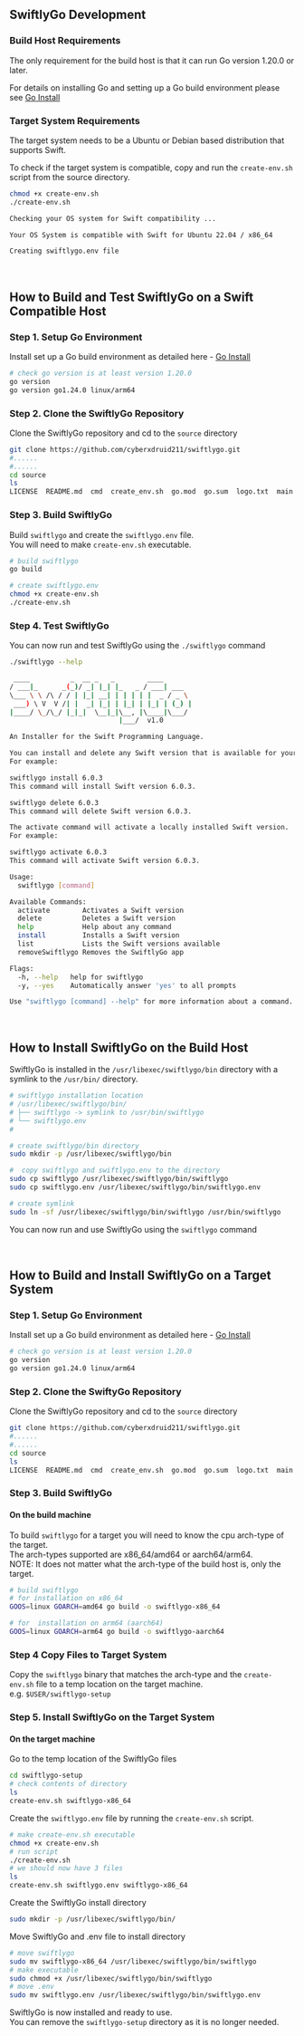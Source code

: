 ## SwiftlyGo Development

### Build Host Requirements
The only requirement for the build host is that it can run Go version 1.20.0 or later.

For details on installing Go and setting up a Go build environment please see [Go Install](https://go.dev/doc/install)

### Target System Requirements 
The target system needs to be a Ubuntu or Debian based distribution that supports Swift.

To check if the target system is compatible, copy and run the `create-env.sh` script from the source directory.
```bash
chmod +x create-env.sh
./create-env.sh

Checking your OS system for Swift compatibility ...

Your OS System is compatible with Swift for Ubuntu 22.04 / x86_64

Creating swiftlygo.env file
```

</br>

## How to Build and Test SwiftlyGo on a Swift Compatible Host

### Step 1. Setup Go Environment
Install set up a Go build environment as detailed here - [Go Install](https://go.dev/doc/install)

```bash
# check go version is at least version 1.20.0
go version
go version go1.24.0 linux/arm64
```

### Step 2. Clone the SwiftlyGo Repository
Clone the SwiftlyGo repository and cd to the `source` directory

```bash
git clone https://github.com/cyberxdruid211/swiftlygo.git
#......
#......
cd source
ls
LICENSE  README.md  cmd  create_env.sh  go.mod  go.sum  logo.txt  main.go  swiftlygo
```

### Step 3. Build SwiftlyGo
Build `swiftlygo` and create the `swiftlygo.env` file.  
You will need to make `create-env.sh` executable.
```bash
# build swiftlygo
go build

# create swiftlygo.env
chmod +x create-env.sh
./create-env.sh
```

### Step 4. Test SwiftlyGo
You can now run and test SwiftlyGo using the `./swiftlygo` command
```bash
./swiftlygo --help

 ____          _  __ _   _        ____       
/ ___|_      _(_)/ _| |_| |_   _ / ___| ___  
\___ \ \ /\ / / | |_| __| | | | | |  _ / _ \ 
 ___) \ V  V /| |  _| |_| | |_| | |_| | (_) |
|____/ \_/\_/ |_|_|  \__|_|\__, |\____|\___/ 
                           |___/  v1.0      

An Installer for the Swift Programming Language.

You can install and delete any Swift version that is available for your platform.
For example:

swiftlygo install 6.0.3
This command will install Swift version 6.0.3.

swiftlygo delete 6.0.3
This command will delete Swift version 6.0.3.

The activate command will activate a locally installed Swift version.
For example:

swiftlygo activate 6.0.3
This command will activate Swift version 6.0.3.

Usage:
  swiftlygo [command]

Available Commands:
  activate        Activates a Swift version
  delete          Deletes a Swift version
  help            Help about any command
  install         Installs a Swift version
  list            Lists the Swift versions available
  removeSwiftlygo Removes the SwiftlyGo app

Flags:
  -h, --help   help for swiftlygo
  -y, --yes    Automatically answer 'yes' to all prompts

Use "swiftlygo [command] --help" for more information about a command.
```

</br>

## How to Install SwiftlyGo on the Build Host

SwiftlyGo is installed in the `/usr/libexec/swiftlygo/bin` directory with a symlink to the `/usr/bin/` directory.

```bash
# swiftlygo installation location
# /usr/libexec/swiftlygo/bin/
# ├── swiftlygo -> symlink to /usr/bin/swiftlygo
# └── swiftlygo.env
#
```

```bash
# create swiftlygo/bin directory
sudo mkdir -p /usr/libexec/swiftlygo/bin

#  copy swiftlygo and swiftlygo.env to the directory
sudo cp swiftlygo /usr/libexec/swiftlygo/bin/swiftlygo
sudo cp swiftlygo.env /usr/libexec/swiftlygo/bin/swiftlygo.env

# create symlink
sudo ln -sf /usr/libexec/swiftlygo/bin/swiftlygo /usr/bin/swiftlygo
```
You can now run and use SwiftlyGo using the `swiftlygo` command

</br>

## How to Build and Install SwiftlyGo on a Target System

### Step 1. Setup Go Environment
Install set up a Go build environment as detailed here - [Go Install](https://go.dev/doc/install)

```bash
# check go version is at least version 1.20.0
go version
go version go1.24.0 linux/arm64
```

### Step 2. Clone the SwiftyGo Repository
Clone the SwiftlyGo repository and cd to the `source` directory
```bash
git clone https://github.com/cyberxdruid211/swiftlygo.git
#......
#......
cd source
ls
LICENSE  README.md  cmd  create_env.sh  go.mod  go.sum  logo.txt  main.go  swiftlygo
```

### Step 3. Build SwiftlyGo
#### On the build machine
To build `swiftlygo` for a target you will need to know the cpu arch-type of the target.  
The arch-types supported are x86_64/amd64 or aarch64/arm64.  
NOTE: It does not matter what the arch-type of the build host is, only the target.

```bash
# build swiftlygo
# for installation on x86_64
GOOS=linux GOARCH=amd64 go build -o swiftlygo-x86_64 

# for  installation on arm64 (aarch64)
GOOS=linux GOARCH=arm64 go build -o swiftlygo-aarch64
```
### Step 4 Copy Files to Target System
Copy the `swiftlygo` binary that matches the arch-type and the `create-env.sh` file to a temp location on the target machine.  
e.g. `$USER/swiftlygo-setup`

### Step 5. Install SwiftlyGo on the Target System
#### On the target machine
Go to the temp location of the SwiftlyGo files

```bash
cd swiftlygo-setup
# check contents of directory
ls
create-env.sh swiftlygo-x86_64 
```
Create the `swiftlygo.env` file by running the `create-env.sh` script.
```bash
# make create-env.sh executable
chmod +x create-env.sh
# run script
./create-env.sh
# we should now have 3 files
ls
create-env.sh swiftlygo.env swiftlygo-x86_64
```
Create the SwiftlyGo install directory
```bash
sudo mkdir -p /usr/libexec/swiftlygo/bin/
```
Move SwiftlyGo and .env file to install directory
```bash
# move swiftlygo
sudo mv swiftlygo-x86_64 /usr/libexec/swiftlygo/bin/swiftlygo
# make executable
sudo chmod +x /usr/libexec/swiftlygo/bin/swiftlygo
# move .env
sudo mv swiftlygo.env /usr/libexec/swiftlygo/bin/swiftlygo.env
```

SwiftlyGo is now installed and ready to use.  
You can remove the `swiftlygo-setup` directory as it is no longer needed.










